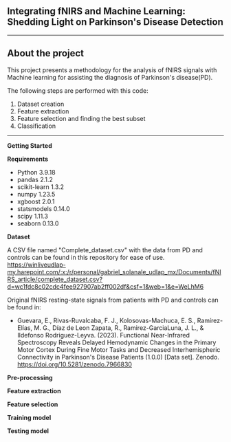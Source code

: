 
## Integrating fNIRS and Machine Learning: Shedding Light on Parkinson's Disease Detection
---
About the project
---
This project presents a methodology for the analysis of fNIRS signals with Machine learning for assisting the diagnosis of Parkinson's disease(PD).

The following steps are performed with this code:
1. Dataset creation
2. Feature extraction 
3. Feature selection and finding the best subset
4. Classification

---
**Getting Started**




**Requirements**
- Python 3.9.18
- pandas 2.1.2
- scikit-learn 1.3.2
- numpy 1.23.5
- xgboost 2.0.1
- statsmodels 0.14.0
- scipy 1.11.3
- seaborn 0.13.0



**Dataset**

A CSV file named "Complete_dataset.csv" with the data from PD and controls can be found in this repository for ease of use. https://winliveudlap-my.harepoint.com/:x:/r/personal/gabriel_solanale_udlap_mx/Documents/fNIRS_article/complete_dataset.csv?d=wc1fdc8c02cdc4fee927907ab2ff002df&csf=1&web=1&e=WeLhM6


Original fNIRS resting-state signals from patients with PD and controls can be found in:

- Guevara, E., Rivas-Ruvalcaba, F. J., Kolosovas-Machuca, E. S., Ramírez-Elías, M. G., Díaz de Leon Zapata, R., Ramirez-GarciaLuna, J. L., & Ildefonso Rodriguez-Leyva. (2023). Functional Near-Infrared Spectroscopy Reveals Delayed Hemodynamic Changes in the Primary Motor Cortex During Fine Motor Tasks and Decreased Interhemispheric Connectivity in Parkinson's Disease Patients (1.0.0) [Data set]. Zenodo. https://doi.org/10.5281/zenodo.7966830


**Pre-processing**


**Feature extraction**

**Feature selection**

**Training model**

**Testing model**
